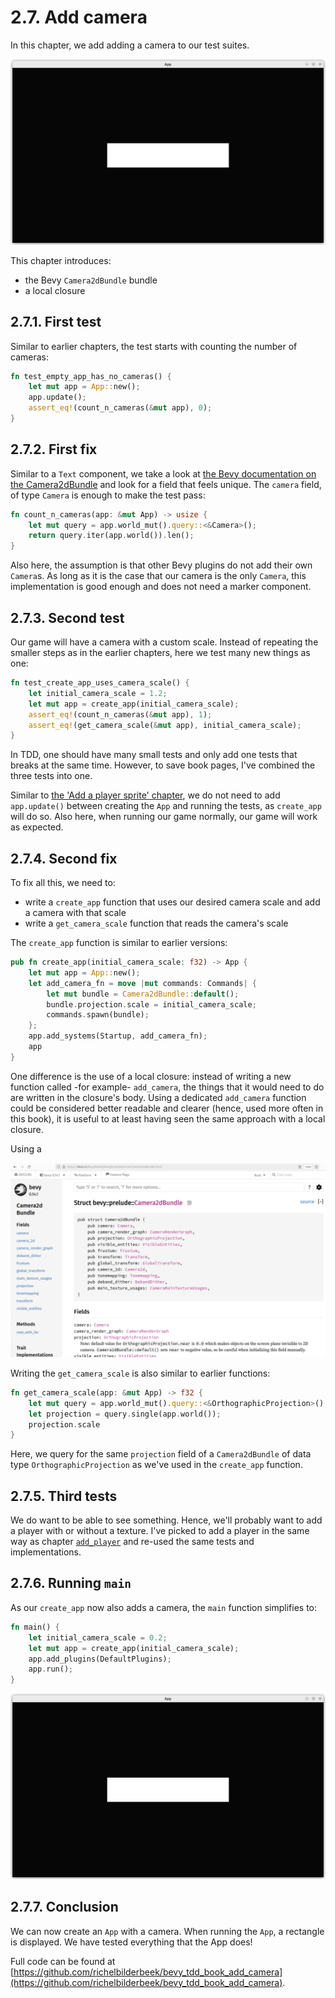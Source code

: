 # 2.7. Add camera

In this chapter, we add adding a camera to our test suites.

![Our 'add_camera' game](add_camera.png)

This chapter introduces:

- the Bevy `Camera2dBundle` bundle
- a local closure

## 2.7.1. First test

Similar to earlier chapters, the test starts with
counting the number of cameras:

```rust
fn test_empty_app_has_no_cameras() {
    let mut app = App::new();
    app.update();
    assert_eq!(count_n_cameras(&mut app), 0);
}
```

## 2.7.2. First fix

Similar to a `Text` component, we take a look
at [the Bevy documentation on the Camera2dBundle](https://docs.rs/bevy/latest/bevy/prelude/struct.Camera2dBundle.html)
and look for a field that feels unique. The `camera` field, of type `Camera`
is enough to make the test pass:

```rust
fn count_n_cameras(app: &mut App) -> usize {
    let mut query = app.world_mut().query::<&Camera>();
    return query.iter(app.world()).len();
}
```

Also here, the assumption is that other Bevy plugins do not add
their own `Camera`s. As long as it is the case that our camera is the
only `Camera`, this implementation is good enough and does not need
a marker component.

## 2.7.3. Second test

Our game will have a camera with a custom scale.
Instead of repeating the smaller steps as in the earlier chapters,
here we test many new things as one:

```rust
fn test_create_app_uses_camera_scale() {
    let initial_camera_scale = 1.2;
    let mut app = create_app(initial_camera_scale);
    assert_eq!(count_n_cameras(&mut app), 1);
    assert_eq!(get_camera_scale(&mut app), initial_camera_scale);
}
```

In TDD, one should have many small tests and only add one tests that breaks
at the same time. However, to save book pages, I've combined the three
tests into one.

Similar to [the 'Add a player sprite' chapter](add_player_sprite.md),
we do not need to add `app.update()` between creating the `App`
and running the tests, as `create_app` will do so.
Also here, when running our game normally,
our game will work as expected.

## 2.7.4. Second fix

To fix all this, we need to:

- write a `create_app` function that uses our desired camera scale
  and add a camera with that scale
- write a `get_camera_scale` function that reads the camera's scale

The `create_app` function is similar to earlier versions:

```rust
pub fn create_app(initial_camera_scale: f32) -> App {
    let mut app = App::new();
    let add_camera_fn = move |mut commands: Commands| {
        let mut bundle = Camera2dBundle::default();
        bundle.projection.scale = initial_camera_scale;
        commands.spawn(bundle);
    };
    app.add_systems(Startup, add_camera_fn);
    app
}
```

One difference is the use of a local closure: instead of writing
a new function called -for example- `add_camera`, the things that
it would need to do are written in the closure's body.
Using a dedicated `add_camera` function could be considered
better readable and clearer (hence, used more often in this book),
it is useful to at least having seen the same approach with a local closure.

Using a

![The Bevy `Camera2dBundle` documentation](camera2dbundle_documentation.png)

Writing the `get_camera_scale` is also similar to earlier functions:

```rust
fn get_camera_scale(app: &mut App) -> f32 {
    let mut query = app.world_mut().query::<&OrthographicProjection>();
    let projection = query.single(app.world());
    projection.scale
}
```

Here, we query for the same `projection` field of a `Camera2dBundle`
of data type `OrthographicProjection` as we've used in the `create_app`
function.

## 2.7.5. Third tests

We do want to be able to see something. Hence, we'll probably want to
add a player with or without a texture. I've picked to add
a player in the same way as chapter [`add_player`](add_player.md)
and re-used the same tests and implementations.

## 2.7.6. Running `main`

As our `create_app` now also adds a camera, the `main` function
simplifies to:

```rust
fn main() {
    let initial_camera_scale = 0.2;
    let mut app = create_app(initial_camera_scale);
    app.add_plugins(DefaultPlugins);
    app.run();
}
```

![The camera has zoomed in](add_camera.png)

## 2.7.7. Conclusion

We can now create an `App` with a camera.
When running the `App`, a rectangle is displayed.
We have tested everything that the App does!

Full code can be found at [https://github.com/richelbilderbeek/bevy_tdd_book_add_camera](https://github.com/richelbilderbeek/bevy_tdd_book_add_camera).
